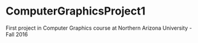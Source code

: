 # ComputerGraphicsProject1
First project in Computer Graphics course at Northern Arizona University - Fall 2016
